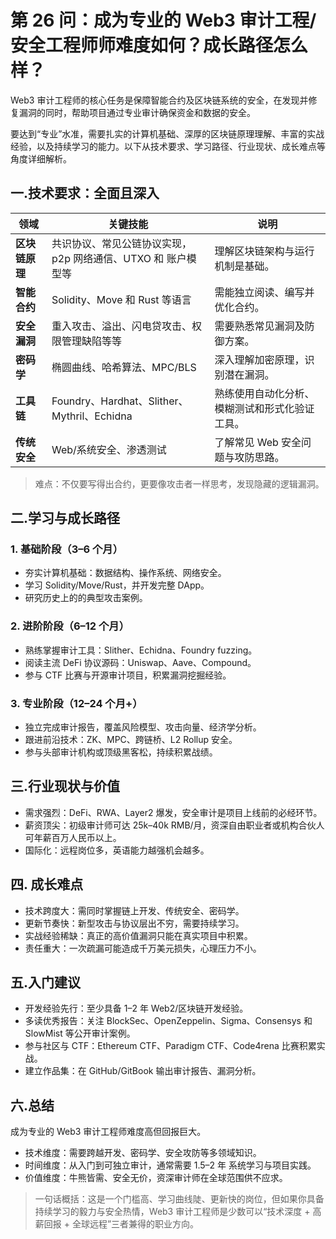 # 第 26 问：成为专业的 Web3 审计工程/安全工程师师难度如何？成长路径怎么样？

Web3 审计工程师的核心任务是保障智能合约及区块链系统的安全，在发现并修复漏洞的同时，帮助项目通过专业审计确保资金和数据的安全。  

要达到“专业”水准，需要扎实的计算机基础、深厚的区块链原理理解、丰富的实战经验，以及持续学习的能力。以下从技术要求、学习路径、行业现状、成长难点等角度详细解析。

## 一.技术要求：全面且深入

| 领域 | 关键技能 | 说明 |
|------|---------|------|
| **区块链原理** | 共识协议、常见公链协议实现，p2p 网络通信、UTXO 和 账户模型等 | 理解区块链架构与运行机制是基础。 |
| **智能合约** | Solidity、Move 和 Rust 等语言 | 需能独立阅读、编写并优化合约。 |
| **安全漏洞** | 重入攻击、溢出、闪电贷攻击、权限管理缺陷等等 | 需要熟悉常见漏洞及防御方案。 |
| **密码学** | 椭圆曲线、哈希算法、MPC/BLS | 深入理解加密原理，识别潜在漏洞。 |
| **工具链** | Foundry、Hardhat、Slither、Mythril、Echidna | 熟练使用自动化分析、模糊测试和形式化验证工具。 |
| **传统安全** | Web/系统安全、渗透测试 | 了解常见 Web 安全问题与攻防思路。 |

> 难点：不仅要写得出合约，更要像攻击者一样思考，发现隐藏的逻辑漏洞。

## 二.学习与成长路径
### 1. 基础阶段（3–6 个月）  
- 夯实计算机基础：数据结构、操作系统、网络安全。  
- 学习 Solidity/Move/Rust，并开发完整 DApp。  
- 研究历史上的的典型攻击案例。
  
### 2. 进阶阶段（6–12 个月）  
- 熟练掌握审计工具：Slither、Echidna、Foundry fuzzing。  
- 阅读主流 DeFi 协议源码：Uniswap、Aave、Compound。  
- 参与 CTF 比赛与开源审计项目，积累漏洞挖掘经验。
  
### 3. 专业阶段（12–24 个月+）  
- 独立完成审计报告，覆盖风险模型、攻击向量、经济学分析。  
- 跟进前沿技术：ZK、MPC、跨链桥、L2 Rollup 安全。  
- 参与头部审计机构或顶级黑客松，持续积累战绩。

## 三.行业现状与价值
- 需求强烈：DeFi、RWA、Layer2 爆发，安全审计是项目上线前的必经环节。  
- 薪资顶尖：初级审计师可达 25k–40k RMB/月，资深自由职业者或机构合伙人可年薪百万人民币以上。  
- 国际化：远程岗位多，英语能力越强机会越多。
  
## 四. 成长难点
- 技术跨度大：需同时掌握链上开发、传统安全、密码学。  
- 更新节奏快：新型攻击与协议层出不穷，需要持续学习。  
- 实战经验稀缺：真正的高价值漏洞只能在真实项目中积累。  
- 责任重大：一次疏漏可能造成千万美元损失，心理压力不小。

## 五.入门建议
- 开发经验先行：至少具备 1–2 年 Web2/区块链开发经验。  
- 多读优秀报告：关注 BlockSec、OpenZeppelin、Sigma、Consensys 和 SlowMist 等公开审计案例。  
- 参与社区与 CTF：Ethereum CTF、Paradigm CTF、Code4rena 比赛积累实战。  
- 建立作品集：在 GitHub/GitBook 输出审计报告、漏洞分析。
  
## 六.总结
成为专业的 Web3 审计工程师难度高但回报巨大。  
- 技术维度：需要跨越开发、密码学、安全攻防等多领域知识。  
- 时间维度：从入门到可独立审计，通常需要 1.5–2 年 系统学习与项目实践。  
- 价值维度：牛熊皆需、安全无价，资深审计师在全球范围供不应求。
  
> 一句话概括：这是一个门槛高、学习曲线陡、更新快的岗位，但如果你具备持续学习的毅力与安全热情，Web3 审计工程师是少数可以“技术深度 + 高薪回报 + 全球远程”三者兼得的职业方向。

